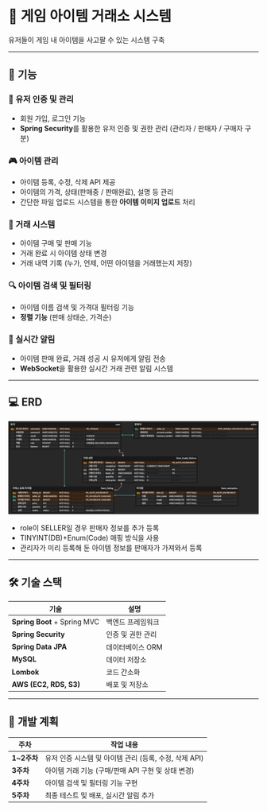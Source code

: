 # 🛒 게임 아이템 거래소 시스템

유저들이 게임 내 아이템을 사고팔 수 있는 시스템 구축

---

## 📌 기능

### 🔐 유저 인증 및 관리

- 회원 가입, 로그인 기능
- **Spring Security**를 활용한 유저 인증 및 권한 관리 (관리자 / 판매자 / 구매자 구분)

### 🎮 아이템 관리

- 아이템 등록, 수정, 삭제 API 제공
- 아이템의 가격, 상태(판매중 / 판매완료), 설명 등 관리
- 간단한 파일 업로드 시스템을 통한 **아이템 이미지 업로드** 처리

### 🔄 거래 시스템

- 아이템 구매 및 판매 기능
- 거래 완료 시 아이템 상태 변경
- 거래 내역 기록 (누가, 언제, 어떤 아이템을 거래했는지 저장)

### 🔍 아이템 검색 및 필터링

- 아이템 이름 검색 및 가격대 필터링 기능
- **정렬 기능** (판매 상태순, 가격순)

### 📢 실시간 알림

- 아이템 판매 완료, 거래 성공 시 유저에게 알림 전송
- **WebSocket**을 활용한 실시간 거래 관련 알림 시스템

---

## 💻 ERD

![ERD](https://github.com/ptNeul/itemExchange/raw/main/ERD.JPG?v=2)

- role이 SELLER일 경우 판매자 정보를 추가 등록
- TINYINT(DB)+Enum(Code) 매핑 방식을 사용
- 관리자가 미리 등록해 둔 아이템 정보를 판매자가 가져와서 등록

---

## 🛠 기술 스택

| 기술                         | 설명              |
| ---------------------------- | ----------------- |
| **Spring Boot** + Spring MVC | 백엔드 프레임워크 |
| **Spring Security**          | 인증 및 권한 관리 |
| **Spring Data JPA**          | 데이터베이스 ORM  |
| **MySQL**                    | 데이터 저장소     |
| **Lombok**                   | 코드 간소화       |
| **AWS (EC2, RDS, S3)**       | 배포 및 저장소    |

---

## 📅 개발 계획

| 주차        | 작업 내용                                              |
| ----------- | ------------------------------------------------------ |
| **1~2주차** | 유저 인증 시스템 및 아이템 관리 (등록, 수정, 삭제 API) |
| **3주차**   | 아이템 거래 기능 (구매/판매 API 구현 및 상태 변경)     |
| **4주차**   | 아이템 검색 및 필터링 기능 구현                        |
| **5주차**   | 최종 테스트 및 배포, 실시간 알림 추가                  |
